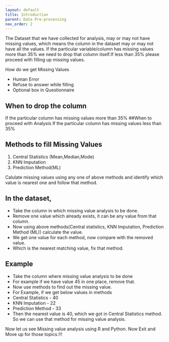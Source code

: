 ```yaml
---
layout: default
title: Introduction
parent: Data Pre-processing
nav_order: 2
---
```


The Dataset that we have collected for analysis, may or may not have missing values, which means the column in the dataset may or may not have all the values. If the  particular variable/column has missing values more than 35% we need to drop that column itself.If less than 35% please proceed with filling up missing values. 

How do we get Missing Values
- Human Error
- Refuse to answer while filling
- Optional box in Questionnaire

## When to drop the column 
If the particular column has missing values more than 35%
##When to proceed with Analysis 
If the particular column has missing values less than 35%

## Methods to fill Missing Values
1. Central Statistics (Mean,Median,Mode)
2. KNN Imputation
3. Prediction Method(ML)

Calulate missing values using any one of above methods and identify which value is nearest one and follow that method.  
## In the dataset, 
- Take the column in which missing value analysis to be done.  
- Remove one value which already exists, it can be any value from that column.
- Now using above methods(Central statistics, KNN Imputation, Prediction Method (ML)) calculate the value.
- We get one value for each method, now compare with the removed value.
- Which is the nearest matching value, fix that method.
  
## Example
- Take the column where missing value analysis to be done
- For example if we have value 45 in one place, remove that.
- Now use methods to find out the missing value.
- For Example, if we get below values in methods
-  Central Statistics - 40
-  KNN Imputation - 22
-  Prediction Method - 33
-  Then the nearest value is 40, which we got in Central Statistics method. So we can use that method for missing value analysis.  

Now let us see Missing value analysis using R and Python. 
Now Exit and Move up for those topics.!!!




